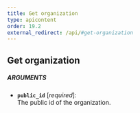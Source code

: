 ```yaml
---
title: Get organization
type: apicontent
order: 19.2
external_redirect: /api/#get-organization
---
```


## Get organization
##### ARGUMENTS
* **`public_id`** [*required*]:  
    The public id of the organization.

